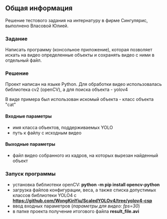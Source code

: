 ## Общая информация
Решение тестового задания на интернатуру в фирме Сингулярис, выполнено Власовой Юлией.

### Задание
Написать программу (консольное приложение), которая позволяет искать на видео определенные объекты и сохранять видео с ними в отдельный файл.

### Решение
Проект написан на языке Python.
Для обработки видео использовалась библиотека cv2 (openCV), а для поиска объекта - yolov4 

В виде примера был использован искомый объекта - класс объекта "cat"

#### Входные параметры
- имя класса объектов, поддерживаемых YOLO
- путь к файлу с исходным видео

#### Выходные параметры
- файл видео собранного из кадров, на которых вырезан найденный объект

### Запуск программы
- установка библиотеки openCV: __python -m pip install opencv-python__
- загрузка файлов конфигурации, веса, а также списка допустимых классов библиотеки YOLO4 с __https://github.com/WongKinYiu/ScaledYOLOv4/tree/yolov4-csp__
- ввод входных параметров (_параметры для видео: fps=30_)
- в папке проекта получение итогового файла __result_file.avi__
